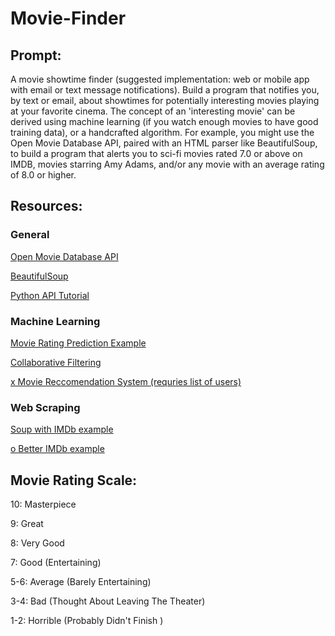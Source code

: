 # Movie-Finder
## Prompt:
A movie showtime finder (suggested implementation: web or mobile app with email or text message notifications). Build a program that notifies you, by text or email, about showtimes for potentially interesting movies playing at your favorite cinema. The concept of an 'interesting movie' can be derived using machine learning (if you watch enough movies to have good training data), or a handcrafted algorithm. For example, you might use the Open Movie Database API, paired with an HTML parser like BeautifulSoup, to build a program that alerts you to sci-fi movies rated 7.0 or above on IMDB, movies starring Amy Adams, and/or any movie with an average rating of 8.0 or higher.


## Resources:
### General
[Open Movie Database API](http://www.omdbapi.com/)

[BeautifulSoup](https://www.crummy.com/software/BeautifulSoup/bs4/doc/)

[Python API Tutorial](https://www.dataquest.io/blog/python-api-tutorial/)

### Machine Learning
[Movie Rating Prediction Example](https://www.kaggle.com/sherinclaudia/movie-rating-prediction/notebook/)

[Collaborative Filtering](https://codeburst.io/explanation-of-recommender-systems-in-information-retrieval-13077e1d916c)

[x Movie Reccomendation System (requries list of users)](https://towardsdatascience.com/fast-ai-season-1-episode-5-1-movie-recommendation-using-fastai-a53ed8e41269)


### Web Scraping
[Soup with IMDb example](https://www.dataquest.io/blog/web-scraping-beautifulsoup/)

[o Better IMDb example](https://medium.com/@kimdang229/python-and-beautifulsoup-web-scraping-tutorial-1d47e7a38fab)


## Movie Rating Scale:
10: Masterpiece

9: Great

8: Very Good

7: Good (Entertaining)

5-6: Average (Barely Entertaining)

3-4: Bad (Thought About Leaving The Theater)

1-2: Horrible (Probably Didn't Finish )


